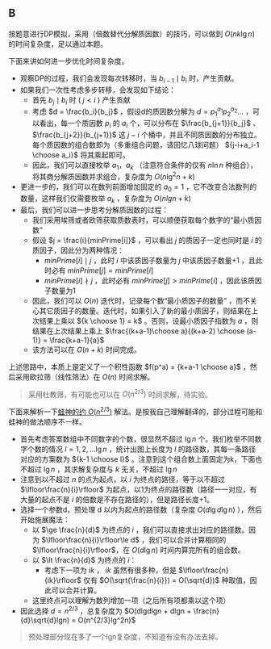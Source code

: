 
## B

按题意进行DP模拟，采用（倍数替代分解质因数）的技巧，可以做到 $O(nk\lg{n})$ 的时间复杂度，足以通过本题。

下面来讲如何进一步优化时间复杂度。

* 观察DP的过程，我们会发现每次转移时，当 $b_{i-1}\mid b_i$ 时，产生贡献。
* 如果我们一次性考虑多步转移，会发现如下结论：
    * 首先 $b_j \mid b_i$ 时 ( $j\lt i$ ) 产生贡献
    * 考虑 $d = \frac{b_i}{b_j}$ ，假设d的质因数分解为 $d=p_1^{a_1}p_2^{a_2}...$ ，可以看出，每一个质因数 $p_i$ 的 $a_i$ 个，可以分布在 $\frac{b_{j+1}}{b_j}$ 、 $\frac{b_{j+2}}{b_{j+1}}$ 这 $j-i$ 个桶中，并且不同质因数的分布独立。每个质因数的组合数即为（多重组合问题，请回忆八球问题） ${j-i+a_i-1 \choose a_i}$ 将其乘起即可。
    * 因此，我们可以直接枚举 $a_1，a_k$ （注意符合条件的仅有 $n\ln{n}$ 种组合），将其商分解质因数并求组合，复杂度为 $O(n\lg ^2{n} + k)$
* 更进一步的，我们可以在数列前面增加固定的 $a_0=1$ ，它不改变合法数列的数量，这样我们仅需要枚举 $a_k$ ，复杂度为 $O(nlgn + k)$
* 最后，我们可以进一步思考分解质因数的过程：
    * 我们采用埃筛或者欧筛获取质数表时，可以顺便获取每个数字的“最小质因数”
    * 假设 $j = \frac{i}{minPrime[i]}$ ，可以看出 $j$ 的质因子一定也同时是 $i$ 的质因子，因此分为两种情况：
        * $minPrime[i] \mid j$ ，此时 $i$ 中该质因子数量为 $j$ 中该质因子数量+1 ，且此时必有 $minPrime[j] = minPrime[i]$
        * $minPrime[i] \nmid j$ ，此时必有 $minPrime[j] \gt minPrime[i]$ ，因此该质因子数量为1
    * 因此，我们可以 $O(n)$ 迭代时，记录每个数“最小质因子的数量” ，而不关心其它质因子的数量。迭代时，如果引入了新的最小质因子，则结果在上次结果上乘以 ${k \choose 1} = k$ 。否则，设最小质因子指数为 $a$ ，则结果在上次结果上乘上 $\frac{(k+a-1)\choose a}{(k+a-2) \choose (a-1)} = \frac{k+a-1}{a}$
    * 该方法可以在 $O(n+k)$ 时间完成。

上述思路中，本质上是定义了一个积性函数 $f(p^a) = {k+a-1 \choose a}$ ，然后采用欧拉筛（线性筛法）在 $O(n)$ 时间求解。

> 采用杜教筛，有可能也可以在 $O(n^{2/3})$ 时间求解，待实验。


下面来解析一下[蛙神的约 $O(n^{2/3})$](https://leetcode.cn/problems/count-the-number-of-ideal-arrays/solution/ling-yi-chong-xian-xing-zuo-fa-by-hqztru-5w9f/) 解法。是按我自己理解翻译的，部分过程可能和蛙神的做法顺序不一样。

* 首先考虑答案数组中不同数字的个数，很显然不超过 $\lg{n}$ 个。我们枚举不同数字个数的情况 $l=1, 2, ... \lg{n}$ ，统计出图上长度为 $l$ 的路径数，其每一条路径对应的方案数为 ${k-1 \choose l}$ 。注意到这个组合数上面固定为k，下面也不超过 $\lg{n}$ ，其求解复杂度与 $k$ 无关，不超过 $\lg{n}$
* 注意到以不超过 $n$ 的点为起点，以 $i$ 为终点的路径，等于以不超过 $\lfloor\frac{n}{i}\rfloor$ 为起点，以1为终点的路径数（路径一一对应，有大量的起点不是 $i$ 的倍数是不存在路径的），但是路径长度+1。
* 选择一个参数d，预处理 d 以内为起点的路径数（复杂度 $O(d\lg{d}\lg{n})$ ），然后开始施展魔法：
    * 以 $\ge \frac{n}{d}$ 为终点的 $i$ ，我们可以直接求出对应的路径数。因为 $\lfloor\frac{n}{i}\rfloor\le d$ ，我们可以合并计算相同的 $\lfloor\frac{n}{i}\rfloor$，在 $O(d\lg{n})$ 时间内算完所有的组合数。
    * 以 $\lt \frac{n}{d}$ 为终点的 $i$：
        * 考虑下一项为 $ik$ ， $ik$ 虽然有很多种，但是 $\lfloor\frac{n}{ik}\rfloor$ 仅有 $O(\sqrt{\frac{n}{i}}) = O(\sqrt{d})$ 种取值，因此可以合并计算。
    * 这里终点可以理解为数列增加一项（之后所有项都乘以这个项）
* 因此选择 $d=n^{2/3}$ ，总复杂度为 $O(dlgdlgn + dlgn + \frac{n}{d}\sqrt{d}lgn) = O(n^{2/3}lg^2n)$ 

> 预处理部分现在多了一个lgn复杂度，不知道有没有办法去掉。